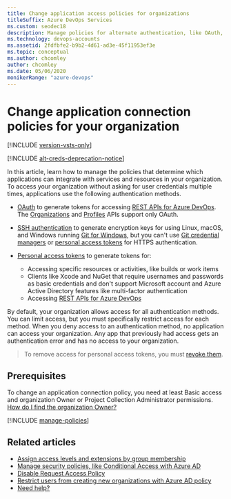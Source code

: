```yaml
---
title: Change application access policies for organizations
titleSuffix: Azure DevOps Services
ms.custom: seodec18
description: Manage policies for alternate authentication, like OAuth, SSH, and personal access tokens (PATs) so you don't have to enter user credentials multiple times.
ms.technology: devops-accounts
ms.assetid: 2fdfbfe2-b9b2-4d61-ad3e-45f11953ef3e
ms.topic: conceptual
ms.author: chcomley
author: chcomley
ms.date: 05/06/2020
monikerRange: "azure-devops"
---
```


# Change application connection policies for your organization

[!INCLUDE [version-vsts-only](../../includes/version-vsts-only.md)]

[!INCLUDE [alt-creds-deprecation-notice](../../includes/alt-creds-deprecation-notice.md)]

In this article, learn how to manage the policies that determine which applications can integrate with services and resources in your organization. To access your organization without asking for user credentials multiple times, applications use the following authentication methods.

- [OAuth](../../integrate/get-started/authentication/oauth.md) to generate tokens for accessing [REST APIs for Azure DevOps](../../integrate/get-started/rest/basics.md). The [Organizations](/rest/api/azure/devops/account) and [Profiles](/rest/api/azure/devops/profile/) APIs support only OAuth.

- [SSH authentication](../../repos/git/use-ssh-keys-to-authenticate.md) to generate encryption keys for using Linux, macOS, and Windows running [Git for Windows](https://www.git-scm.com/download/win), but you can't use [Git credential managers](../../repos/git/set-up-credential-managers.md) or [personal access tokens](use-personal-access-tokens-to-authenticate.md) for HTTPS authentication.

- [Personal access tokens](use-personal-access-tokens-to-authenticate.md) to generate tokens for:

  - Accessing specific resources or activities, like builds or work items
  - Clients like Xcode and NuGet that require usernames and passwords as basic credentials and don't support Microsoft account and Azure Active Directory features like multi-factor authentication
  - Accessing [REST APIs for Azure DevOps](../../integrate/get-started/rest/basics.md)

By default, your organization allows access for all authentication methods.
You can limit access, but you must specifically restrict access for each method.
When you deny access to an authentication method, no application can access your organization. Any app that previously had access gets an authentication error and has no access to your organization.

> To remove access for personal access tokens,
> you must [revoke them](use-personal-access-tokens-to-authenticate.md).

## Prerequisites

To change an application connection policy, you need at least Basic access and organization Owner or Project Collection Administrator permissions.
[How do I find the organization Owner?](../security/lookup-organization-owner-admin.md)

[!INCLUDE [manage-policies](../../includes/manage-policies.md)]

## Related articles

- [Assign access levels and extensions by group membership](assign-access-levels-and-extensions-by-group-membership.md)
- [Manage security policies, like Conditional Access with Azure AD](manage-conditional-access.md)
- [Disable Request Access Policy](disable-request-access-policy.md)
- [Restrict users from creating new organizations with Azure AD policy](azure-ad-tenant-policy-restrict-org-creation.md)
- [Need help?](faq-configure-customize-organization.md#get-support)
